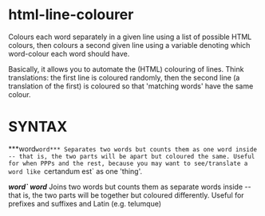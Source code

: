 html-line-colourer
======================

Colours each word separately in a given line using a list of possible HTML colours, then colours a second given line using a variable denoting which word-colour each word should have.

Basically, it allows you to automate the (HTML) colouring of lines. Think translations: the first line is coloured randomly, then the second line (a translation of the first) is coloured so that 'matching words' have the same colour.

SYNTAX
======

***word`word***
Separates two words but counts them as one word inside -- that is, the two parts will be apart but coloured the same. Useful for when PPPs and the rest, because you may want to see/translate a word like `certandum est` as one 'thing'.

***word` word***
Joins two words but counts them as separate words inside -- that is, the two parts will be together but coloured differently. Useful for prefixes and suffixes and Latin (e.g. telumque)
